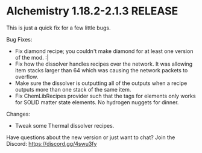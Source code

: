 # Alchemistry 1.18.2-2.1.3 RELEASE

This is just a quick fix for a few little bugs.

Bug Fixes:
- Fix diamond recipe; you couldn't make diamond for at least one version of the mod. :|
- Fix how the dissolver handles recipes over the network. It was allowing item stacks larger than 64 which was causing the network packets to overflow.
- Make sure the dissolver is outputting all of the outputs when a recipe outputs more than one stack of the same item.
- Fix ChemLibRecipes provider such that the tags for elements only works for SOLID matter state elements. No hydrogen nuggets for dinner.

Changes:
- Tweak some Thermal dissolver recipes.

Have questions about the new version or just want to chat? Join the Discord: https://discord.gg/4swu3fy